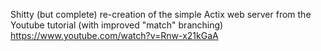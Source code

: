 Shitty (but complete) re-creation of the simple Actix web server from the Youtube tutorial (with improved "match" branching)
https://www.youtube.com/watch?v=Rnw-x21kGaA

